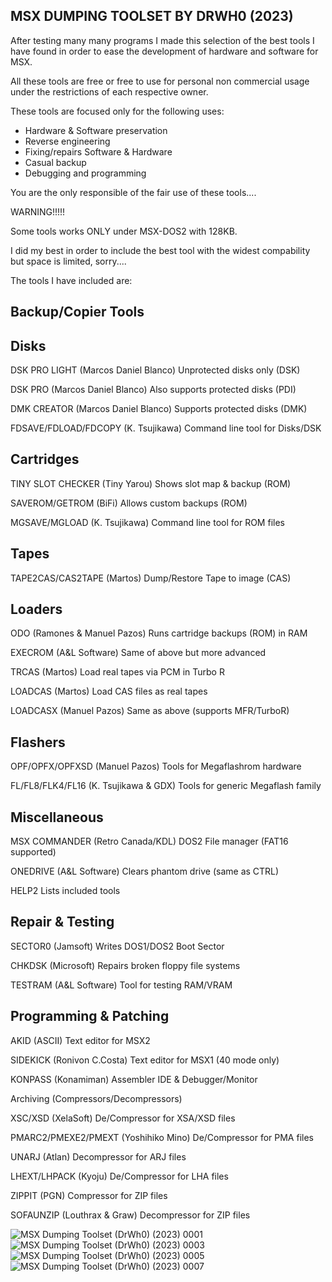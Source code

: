  MSX DUMPING TOOLSET BY DRWH0 (2023) 
--------------------------------------

After testing many many programs I made
this selection of the best tools I have
found in order to ease the development
of hardware and software for MSX.

All these tools are free or free to use
for personal non commercial usage under
the restrictions of each respective 
owner.

These tools are focused only for the 
following uses:

* Hardware & Software preservation
* Reverse engineering 
* Fixing/repairs Software & Hardware
* Casual backup
* Debugging and programming

You are the only responsible of the 
fair use of these tools....

WARNING!!!!!

Some tools works ONLY under MSX-DOS2
with 128KB.

I did my best in order to include the 
best tool with the widest compability
but space is limited, sorry....

The tools I have included are:

Backup/Copier Tools
-------------------

Disks
-----

 DSK PRO LIGHT (Marcos Daniel Blanco)
 Unprotected disks only (DSK)

 DSK PRO (Marcos Daniel Blanco)
 Also supports protected disks (PDI)

 DMK CREATOR (Marcos Daniel Blanco)
 Supports protected disks (DMK)

 FDSAVE/FDLOAD/FDCOPY (K. Tsujikawa)
 Command line tool for Disks/DSK

Cartridges
----------

 TINY SLOT CHECKER (Tiny Yarou)
 Shows slot map & backup (ROM)

 SAVEROM/GETROM (BiFi)
 Allows custom backups (ROM)

 MGSAVE/MGLOAD (K. Tsujikawa)
 Command line tool for ROM files

Tapes
-----

 TAPE2CAS/CAS2TAPE (Martos) 
 Dump/Restore Tape to image (CAS)


Loaders
-------

 ODO (Ramones & Manuel Pazos)
 Runs cartridge backups (ROM) in RAM

 EXECROM (A&L Software)
 Same of above but more advanced

 TRCAS (Martos)
 Load real tapes via PCM in Turbo R

 LOADCAS (Martos)
 Load CAS files as real tapes

 LOADCASX (Manuel Pazos) 
 Same as above (supports MFR/TurboR)

Flashers
--------

 OPF/OPFX/OPFXSD (Manuel Pazos)
 Tools for Megaflashrom hardware

 FL/FL8/FLK4/FL16 (K. Tsujikawa & GDX)
 Tools for generic Megaflash family

Miscellaneous
-------------

 MSX COMMANDER (Retro Canada/KDL)
 DOS2 File manager (FAT16 supported)

 ONEDRIVE (A&L Software)
 Clears phantom drive (same as CTRL)

 HELP2 
 Lists included tools

Repair & Testing
----------------

 SECTOR0 (Jamsoft)
 Writes DOS1/DOS2 Boot Sector

 CHKDSK (Microsoft)
 Repairs broken floppy file systems

 TESTRAM (A&L Software)
 Tool for testing RAM/VRAM

Programming & Patching
----------------------

 AKID (ASCII)
 Text editor for MSX2

 SIDEKICK (Ronivon C.Costa)
 Text editor for MSX1 (40 mode only)

 KONPASS (Konamiman)
 Assembler IDE & Debugger/Monitor

Archiving (Compressors/Decompressors)

 XSC/XSD (XelaSoft)
 De/Compressor for XSA/XSD files

 PMARC2/PMEXE2/PMEXT (Yoshihiko Mino)
 De/Compressor for PMA files

 UNARJ (Atlan)
 Decompressor for ARJ files

 LHEXT/LHPACK (Kyoju)
 De/Compressor for LHA files

 ZIPPIT (PGN)
 Compressor for ZIP files

 SOFAUNZIP (Louthrax & Graw)
 Decompressor for ZIP files

![MSX Dumping Toolset (DrWh0) (2023) 0001](https://user-images.githubusercontent.com/67012746/229837381-7f32d268-3f59-4ff9-a4e9-e55141b85d84.png)
![MSX Dumping Toolset (DrWh0) (2023) 0003](https://user-images.githubusercontent.com/67012746/229837389-d44dd412-23d3-4082-9bcd-6f92bab7ffcc.png)
![MSX Dumping Toolset (DrWh0) (2023) 0005](https://user-images.githubusercontent.com/67012746/229837392-0da07070-e5ee-4bd2-817e-1ca74110421f.png)
![MSX Dumping Toolset (DrWh0) (2023) 0007](https://user-images.githubusercontent.com/67012746/229837397-788f3eaf-fa53-4d49-99f3-9c92cde0523d.png)

